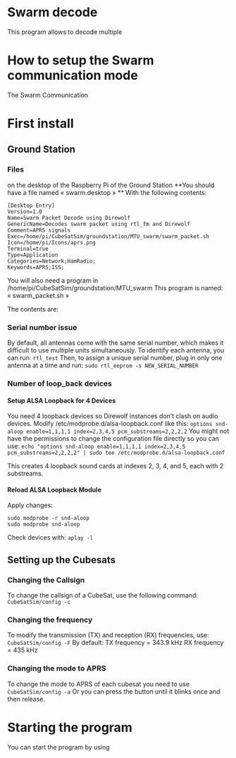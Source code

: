 # Swarm decode
 This program allows to decode multiple







# How to setup the Swarm communication mode
The Swarm Communication
# First install
## Ground Station

### Files
on the desktop of the Raspberry Pi of the Ground Station
**You should have a file named « swarm.desktop » **
With the following contents:

```
[Desktop Entry]
Version=1.0
Name=Swarm Packet Decode using Direwolf
GenericName=Decodes swarm packet using rtl_fm and Direwolf
Comment=APRS signals
Exec=/home/pi/CubeSatSim/groundstation/MTU_swarm/swarm_packet.sh
Icon=/home/pi/Icons/aprs.png
Terminal=true
Type=Application
Categories=Network;HamRadio;
Keywords=APRS;ISS;
```


You will also need a program in /home/pi/CubeSatSim/groundstation/MTU_swarm
This program is named: « swarm_packet.sh » 

The contents are:

### Serial number issue
By default, all antennas come with the same serial number, which makes it difficult to use multiple units simultaneously.
To identify each antenna, you can run:
`rtl_test` 
Then, to assign a unique serial number, plug in only one antenna at a time and run:
`sudo rtl_eeprom -s NEW_SERIAL_NUMBER`


### Number of loop_back devices
#### Setup ALSA Loopback for 4 Devices
You need 4 loopback devices so Direwolf instances don’t clash on audio devices.
Modify /etc/modprobe.d/alsa-loopback.conf like this:
`options snd-aloop enable=1,1,1,1 index=2,3,4,5 pcm_substreams=2,2,2,2`
You might not have the permissions to change the configuration file directly so you can use:
`echo "options snd-aloop enable=1,1,1,1 index=2,3,4,5 pcm_substreams=2,2,2,2" | sudo tee /etc/modprobe.d/alsa-loopback.conf`

This creates 4 loopback sound cards at indexes 2, 3, 4, and 5, each with 2 substreams.
#### Reload ALSA Loopback Module
Apply changes:
```
sudo modprobe -r snd-aloop
sudo modprobe snd-aloop
```
Check devices with:
`aplay -l`


## Setting up the Cubesats
### Changing the Callsign
To change the callsign of a CubeSat, use the following command:
`CubeSatSim/config -c`

### Changing the frequency
To modify the transmission (TX) and reception (RX) frequencies, use:
`CubeSatSim/config -F`
By default:
TX frequency = 343.9 kHz
RX frequency = 435 kHz

### Changing the mode to APRS
To change the mode to APRS of each cubesat you need to use
`CubeSatSim/config -a`
Or you can press the button until it blinks once and then release.


# Starting the program
You can start the program by using 









